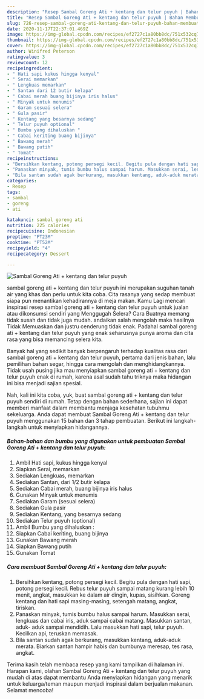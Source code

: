```yaml
---
description: "Resep Sambal Goreng Ati + kentang dan telur puyuh | Bahan Membuat Sambal Goreng Ati + kentang dan telur puyuh Yang Enak Banget"
title: "Resep Sambal Goreng Ati + kentang dan telur puyuh | Bahan Membuat Sambal Goreng Ati + kentang dan telur puyuh Yang Enak Banget"
slug: 726-resep-sambal-goreng-ati-kentang-dan-telur-puyuh-bahan-membuat-sambal-goreng-ati-kentang-dan-telur-puyuh-yang-enak-banget
date: 2020-11-17T22:37:01.469Z
image: https://img-global.cpcdn.com/recipes/ef2727c1a80bb8dc/751x532cq70/sambal-goreng-ati-kentang-dan-telur-puyuh-foto-resep-utama.jpg
thumbnail: https://img-global.cpcdn.com/recipes/ef2727c1a80bb8dc/751x532cq70/sambal-goreng-ati-kentang-dan-telur-puyuh-foto-resep-utama.jpg
cover: https://img-global.cpcdn.com/recipes/ef2727c1a80bb8dc/751x532cq70/sambal-goreng-ati-kentang-dan-telur-puyuh-foto-resep-utama.jpg
author: Winifred Peterson
ratingvalue: 3
reviewcount: 12
recipeingredient:
- " Hati sapi kukus hingga kenyal"
- " Serai memarkan"
- " Lengkuas memarkan"
- " Santan dari 12 butir kelapa"
- " Cabai merah buang bijinya iris halus"
- " Minyak untuk menumis"
- " Garam sesuai selera"
- " Gula pasir"
- " Kentang yang besarnya sedang"
- " Telur puyuh optional"
- " Bumbu yang dihaluskan "
- " Cabai keriting buang bijinya"
- " Bawang merah"
- " Bawang putih"
- " Tomat"
recipeinstructions:
- "Bersihkan kentang, potong persegi kecil. Begitu pula dengan hati sapi, potong persegi kecil. Rebus telur puyuh sampai matang kurang lebih 10 menit, angkat, masukkan ke dalam air dingin, kupas, sisihkan. Goreng kentang dan hati sapi masing-masing, setengah matang, angkat, tiriskan."
- "Panaskan minyak, tumis bumbu halus sampai harum. Masukkan serai, lengkuas dan cabai iris, aduk sampai cabai matang. Masukkan santan, aduk- aduk sampai mendidih. Lalu masukkan hati sapi, telur puyuh. Kecilkan api, teruskan memasak."
- "Bila santan sudah agak berkurang, masukkan kentang, aduk-aduk merata. Biarkan santan hampir habis dan bumbunya meresap, tes rasa, angkat."
categories:
- Resep
tags:
- sambal
- goreng
- ati

katakunci: sambal goreng ati 
nutrition: 225 calories
recipecuisine: Indonesian
preptime: "PT23M"
cooktime: "PT52M"
recipeyield: "4"
recipecategory: Dessert

---
```



![Sambal Goreng Ati + kentang dan telur puyuh](https://img-global.cpcdn.com/recipes/ef2727c1a80bb8dc/751x532cq70/sambal-goreng-ati-kentang-dan-telur-puyuh-foto-resep-utama.jpg)


sambal goreng ati + kentang dan telur puyuh ini merupakan suguhan tanah air yang khas dan perlu untuk kita coba. Cita rasanya yang sedap membuat siapa pun menantikan kehadirannya di meja makan.
Kamu Lagi mencari inspirasi resep sambal goreng ati + kentang dan telur puyuh untuk jualan atau dikonsumsi sendiri yang Menggugah Selera? Cara Buatnya memang tidak susah dan tidak juga mudah. andaikan salah mengolah maka hasilnya Tidak Memuaskan dan justru cenderung tidak enak. Padahal sambal goreng ati + kentang dan telur puyuh yang enak seharusnya punya aroma dan cita rasa yang bisa memancing selera kita.

Banyak hal yang sedikit banyak berpengaruh terhadap kualitas rasa dari sambal goreng ati + kentang dan telur puyuh, pertama dari jenis bahan, lalu pemilihan bahan segar, hingga cara mengolah dan menghidangkannya. Tidak usah pusing jika mau menyiapkan sambal goreng ati + kentang dan telur puyuh enak di rumah, karena asal sudah tahu triknya maka hidangan ini bisa menjadi sajian spesial.




Nah, kali ini kita coba, yuk, buat sambal goreng ati + kentang dan telur puyuh sendiri di rumah. Tetap dengan bahan sederhana, sajian ini dapat memberi manfaat dalam membantu menjaga kesehatan tubuhmu sekeluarga. Anda dapat membuat Sambal Goreng Ati + kentang dan telur puyuh menggunakan 15 bahan dan 3 tahap pembuatan. Berikut ini langkah-langkah untuk menyiapkan hidangannya.

<!--inarticleads1-->

##### Bahan-bahan dan bumbu yang digunakan untuk pembuatan Sambal Goreng Ati + kentang dan telur puyuh:

1. Ambil  Hati sapi, kukus hingga kenyal
1. Siapkan  Serai, memarkan
1. Sediakan  Lengkuas, memarkan
1. Sediakan  Santan, dari 1/2 butir kelapa
1. Sediakan  Cabai merah, buang bijinya iris halus
1. Gunakan  Minyak untuk menumis
1. Sediakan  Garam (sesuai selera)
1. Sediakan  Gula pasir
1. Sediakan  Kentang, yang besarnya sedang
1. Sediakan  Telur puyuh (optional)
1. Ambil  Bumbu yang dihaluskan :
1. Siapkan  Cabai keriting, buang bijinya
1. Gunakan  Bawang merah
1. Siapkan  Bawang putih
1. Gunakan  Tomat




<!--inarticleads2-->

##### Cara membuat Sambal Goreng Ati + kentang dan telur puyuh:

1. Bersihkan kentang, potong persegi kecil. Begitu pula dengan hati sapi, potong persegi kecil. Rebus telur puyuh sampai matang kurang lebih 10 menit, angkat, masukkan ke dalam air dingin, kupas, sisihkan. Goreng kentang dan hati sapi masing-masing, setengah matang, angkat, tiriskan.
1. Panaskan minyak, tumis bumbu halus sampai harum. Masukkan serai, lengkuas dan cabai iris, aduk sampai cabai matang. Masukkan santan, aduk- aduk sampai mendidih. Lalu masukkan hati sapi, telur puyuh. Kecilkan api, teruskan memasak.
1. Bila santan sudah agak berkurang, masukkan kentang, aduk-aduk merata. Biarkan santan hampir habis dan bumbunya meresap, tes rasa, angkat.




Terima kasih telah membaca resep yang kami tampilkan di halaman ini. Harapan kami, olahan Sambal Goreng Ati + kentang dan telur puyuh yang mudah di atas dapat membantu Anda menyiapkan hidangan yang menarik untuk keluarga/teman maupun menjadi inspirasi dalam berjualan makanan. Selamat mencoba!
